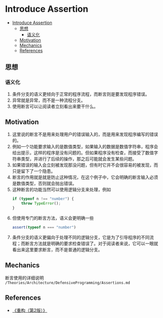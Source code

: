 # Introduce Assertion


<!-- TOC -->

- [Introduce Assertion](#introduce-assertion)
    - [思想](#思想)
        - [语义化](#语义化)
    - [Motivation](#motivation)
    - [Mechanics](#mechanics)
    - [References](#references)

<!-- /TOC -->


## 思想
### 语义化
1. 条件分支的语义更倾向于正常的程序流程，而断言则是要发现程序错误。
2. 异常就是异常，而不是一种流程分支。
3. 使用断言可以让阅读者立刻看出来要干什么。


## Motivation
1. 这里说的断言不是用来处理用户的错误输入的，而是用来发现程序编写的错误的。
2. 例如一个功能要求输入的是数值类型，如果输入的数据是数值字符串，程序会给出提示，这样的程序是没有问题的。但如果程序没有检查，而接受了数值字符串类型，并进行了后续的操作，那之后可能就会发生某些问题。
3. 如果错误的输入会立刻被发现那没问题，但有时它并不会很容易的被发现，而只是留下了一个隐患。
4. 断言的作用就是就是防止这种情况，在这个例子中，它会明确的断言输入必须是数值类型，否则就会抛出错误。
5. 这种断言的功能当然可以使用逻辑分支来处理，例如
    ```js
    if (typeof n !== "number") {
        throw TypeError();
    }
    ```
6. 但使用专门的断言方法，语义会更明确一些
    ```js
    assert(typeof n === "number")
    ```
7. 条件分支的语义更偏向于处理不同的逻辑分支，它是为了引导程序的不同流程；而断言方法就是明确的要求检查错误了。对于阅读者来说，它可以一眼就看出来这里要求断言，而不是普通的逻辑分支。


## Mechanics
断言使用的详细说明 `/Theories/Architecture/DefensiveProgramming/Assertions.md`


## References
* [《重构（第2版）》](https://book.douban.com/subject/33400354/)
